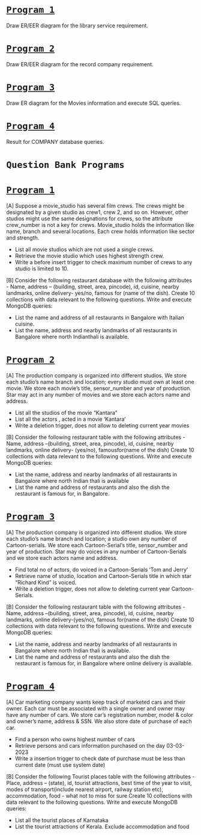 # [`Program 1`](p1.md)

Draw ER/EER diagram for the library service requirement.

# [`Program 2`](p2.md)

Draw ER/EER diagram for the record company requirement.

# [`Program 3`](p3.md)

Draw ER diagram for the Movies information and execute SQL queries.

# [`Program 4`](p4.md)

Result for COMPANY database queries.

# `Question Bank Programs`

# [`Program 1`](qbp1.md)

[A] Suppose a movie_studio has several film crews. The crews might be designated by a given studio as crew1, crew 2, and so on. However, other studios might use the same designations for crews, so the attribute crew_number is not a key for crews. Movie_studio holds the information like name, branch and several locations. Each crew holds information like sector and strength.

* List all movie studios which are not used a single crews.
* Retrieve the movie studio which uses highest strength crew.
* Write a before insert trigger to check maximum number of crews to any studio is limited to 10.

[B] Consider the following restaurant database with the following attributes - Name, address – (building, street, area, pincode), id, cuisine, nearby landmarks, online delivery- yes/no, famous for (name of the dish). Create 10 collections with data relevant to the following questions. Write and execute MongoDB queries:

* List the name and address of all restaurants in Bangalore with Italian cuisine.
* List the name, address and nearby landmarks of all restaurants in Bangalore where north Indianthali is available.


# [`Program 2`](qbp2.md)

[A] The production company is organized into different studios. We store each studio’s name branch and location; every studio must own at least one movie. We store each movie’s title, sensor_number and year of production. Star may act in any number of movies and we store each actors name and address.

* List all the studios of the movie “Kantara”
* List all the actors , acted in a movie ‘Kantara’
* Write a deletion trigger, does not allow to deleting current year movies

[B] Consider the following restaurant table with the following attributes - Name, address –(building, street, area, pincode), id, cuisine, nearby landmarks, online delivery- (yes/no), famousfor(name of the dish) Create 10 collections with data relevant to the following questions. Write and execute MongoDB queries:

* List the name, address and nearby landmarks of all restaurants in Bangalore where north Indian thali is available
* List the name and address of restaurants and also the dish the restaurant is famous for, in Bangalore.


# [`Program 3`](qbp3.md)

[A] The production company is organized into different studios. We store each studio’s name branch and location; a studio own any number of Cartoon-serials. We store each Cartoon-Serial’s title, sensor_number and year of production. Star may do voices in any number of Cartoon-Serials and we store each actors name and address. 

* Find total no of actors, do voiced in a Cartoon-Serials ‘Tom and Jerry’
* Retrieve name of studio, location and Cartoon-Serials title in which star “Richard Kind” is voiced.
* Write a deletion trigger, does not allow to deleting current year Cartoon-Serials.

[B] Consider the following restaurant table with the following attributes - Name, address –(building, street, area, pincode), id, cuisine, nearby landmarks, online delivery-(yes/no), famous for(name of the dish) Create 10 collections with data relevant to the following questions. Write and execute MongoDB queries:

* List the name, address and nearby landmarks of all restaurants in Bangalore where north Indian thali is available.
* List the name and address of restaurants and also the dish the restaurant is famous for, in Bangalore where online delivery is available.


# [`Program 4`](qbp4.md)

[A] Car marketing company wants keep track of marketed cars and their owner. Each car must be associated with a single owner and owner may have any number of cars. We store car’s registration number, model & color and owner’s name, address & SSN. We also store date of purchase of each car.

* Find a person who owns highest number of cars
* Retrieve persons and cars information purchased on the day 03-03-2023
* Write a insertion trigger to check date of purchase must be less than current date (must use system date)


[B] Consider the following Tourist places table with the following attributes - Place, address – (state), id, tourist attractions, best time of the year to visit, modes of transport(include nearest airport, railway station etc), accommodation, food - what not to miss for sure Create 10 collections with data relevant to the following questions. Write and execute MongoDB queries:

* List all the tourist places of Karnataka
* List the tourist attractions of Kerala. Exclude accommodation and food